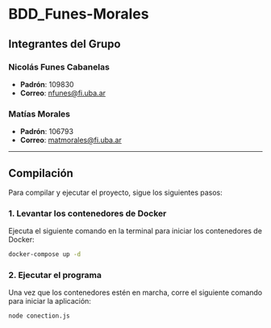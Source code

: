 # BDD_Funes-Morales

## Integrantes del Grupo

### Nicolás Funes Cabanelas
- **Padrón**: 109830
- **Correo**: [nfunes@fi.uba.ar](mailto:nfunes@fi.uba.ar)

### Matías Morales
- **Padrón**: 106793
- **Correo**: [matmorales@fi.uba.ar](mailto:matmorales@fi.uba.ar)

---

## Compilación

Para compilar y ejecutar el proyecto, sigue los siguientes pasos:

### 1. Levantar los contenedores de Docker

Ejecuta el siguiente comando en la terminal para iniciar los contenedores de Docker:

```bash
docker-compose up -d
```

### 2. Ejecutar el programa
Una vez que los contenedores estén en marcha, corre el siguiente comando para iniciar la aplicación:

```bash
node conection.js
```